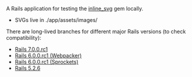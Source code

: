 A Rails application for testing the
[inline_svg](https://github.com/jamesmartin/inline_svg) gem locally.

* SVGs live in ./app/assets/images/

There are long-lived branches for different major Rails versions (to check
compatibility):

* [Rails 7.0.0.rc1](https://github.com/jamesmartin/inline_svg_test_app/tree/rails7)
* [Rails 6.0.0.rc1 (Webpacker)](https://github.com/jamesmartin/inline_svg_test_app/tree/rails6-webpacker)
* [Rails 6.0.0.rc1 (Sprockets)](https://github.com/jamesmartin/inline_svg_test_app/tree/rails6)
* [Rails 5.2.6](https://github.com/jamesmartin/inline_svg_test_app/tree/main)
